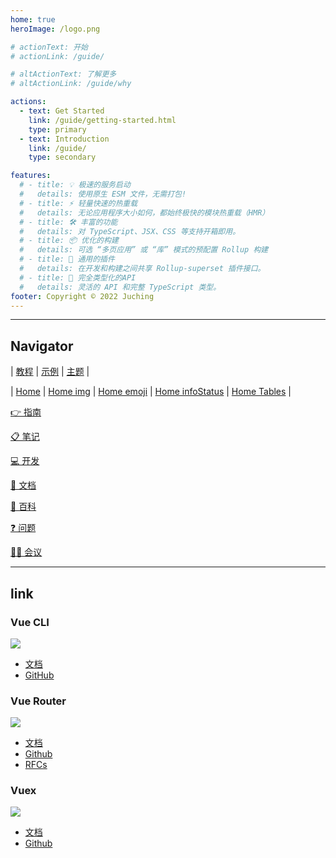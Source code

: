 ```yaml
---
home: true
heroImage: /logo.png

# actionText: 开始
# actionLink: /guide/

# altActionText: 了解更多
# altActionLink: /guide/why

actions:
  - text: Get Started
    link: /guide/getting-started.html
    type: primary
  - text: Introduction
    link: /guide/
    type: secondary

features:
  # - title: 💡 极速的服务启动
  #   details: 使用原生 ESM 文件，无需打包!
  # - title: ⚡️ 轻量快速的热重载
  #   details: 无论应用程序大小如何，都始终极快的模块热重载（HMR）
  # - title: 🛠️ 丰富的功能
  #   details: 对 TypeScript、JSX、CSS 等支持开箱即用。
  # - title: 📦 优化的构建
  #   details: 可选 “多页应用” 或 “库” 模式的预配置 Rollup 构建
  # - title: 🔩 通用的插件
  #   details: 在开发和构建之间共享 Rollup-superset 插件接口。
  # - title: 🔑 完全类型化的API
  #   details: 灵活的 API 和完整 TypeScript 类型。
footer: Copyright © 2022 Juching
---
```


<!-- <div class="frontpage sponsors">
  <h2>赞助</h2>
  <div class="platinum-sponsors">
    <a v-for="{ href, src, name, id } of sponsors.filter(s => s.tier === 'platinum')" :href="href" target="_blank" rel="noopener" aria-label="sponsor-img">
      <img :src="src" :alt="name" :id="`sponsor-${id}`">
    </a>
  </div>
  <div class="gold-sponsors">
    <a v-for="{ href, src, name, id } of sponsors.filter(s => s.tier !== 'platinum')" :href="href" target="_blank" rel="noopener" aria-label="sponsor-img">
      <img :src="src" :alt="name" :id="`sponsor-${id}`">
    </a>
  </div>
  <a href="https://github.com/sponsors/yyx990803" target="_blank" rel="noopener">在 GitHub 上赞助我们</a>
</div> -->

<!-- <script setup>
import sponsors from './.vitepress/theme/sponsors.json'
import fetchReleaseTag from './.vitepress/theme/fetchReleaseTag.js'

fetchReleaseTag()
</script> -->

---

## Navigator

| [教程](/guide/introduction.md)
| [示例](/examples/markdown.md)
| [主题](/community/themes.md)
|

| [Home](/)
| [Home img](#img)
| [Home emoji](#emoji)
| [Home infoStatus](#infoStatus)
| [Home Tables](#Tables)
|

[👉 指南](/Guide/index.md)

[📋 笔记](/Deploy/index.md)

[💻 开发](/Develop/index.md)

[📁 文档](/Doc/index.md)

[📔 百科](/Wiki/index.md)

[❓ 问题](/Issue/index.md)

[👨‍🏫 会议](/Meeting/index.md)

---

## link

### Vue CLI

<a href="https://www.npmjs.com/package/@vue/cli" target="_blank" noopener noreferrer><img src="https://img.shields.io/npm/v/@vue/cli"></a>

- [文档](https://cli.vuejs.org/zh/)
- [GitHub](https://github.com/vuejs/vue-cli)

### Vue Router

<a href="https://www.npmjs.com/package/vue-router/v/next" target="_blank" noopener noreferrer><img src="https://img.shields.io/npm/v/vue-router/next.svg"></a>

- [文档](https://next.router.vuejs.org/)
- [Github](https://github.com/vuejs/vue-router-next)
- [RFCs](https://github.com/vuejs/rfcs/pulls?q=is%3Apr+is%3Amerged+label%3Arouter)

### Vuex

<a href="https://www.npmjs.com/package/vuex/v/next" target="_blank" noopener noreferrer><img src="https://img.shields.io/npm/v/vuex/next.svg"></a>

- [文档](https://next.vuex.vuejs.org/)
- [Github](https://github.com/vuejs/vuex/tree/4.0)

<!-- <common-vuemastery-video-modal/> -->
